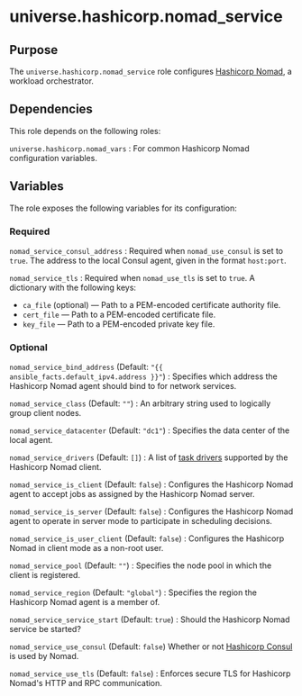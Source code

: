 <!-- roles/nomad_service/README.md
  -- =============================
  --
  -- Copying
  -- -------
  --
  -- Copyright (c) 2023 universe.hashicorp authors and contributors.
  --
  -- This file is part of the *universe.hashicorp* project.
  --
  -- *universe.hashicorp* is a free software project. You can redistribute it
  -- and/or modify it following the terms of the MIT License.
  --
  -- This software project is distributed *as is*, WITHOUT WARRANTY OF ANY KIND;
  -- including but not limited to the WARRANTIES OF MERCHANTABILITY, FITNESS FOR
  -- A PARTICULAR PURPOSE and NONINFRINGEMENT.
  --
  -- You should have received a copy of the MIT License along with
  -- *universe.hashicorp*. If not, see <http://opensource.org/licenses/MIT>.
  -->

universe.hashicorp.nomad_service
================================

Purpose
-------

The `universe.hashicorp.nomad_service` role configures [Hashicorp Nomad](
https://www.nomadproject.io/), a workload orchestrator.

Dependencies
------------

This role depends on the following roles:

`universe.hashicorp.nomad_vars`
: For common Hashicorp Nomad configuration variables.

Variables
---------

The role exposes the following variables for its configuration:

### Required

`nomad_service_consul_address`
: Required when `nomad_use_consul` is set to `true`. The address to the local
Consul agent, given in the format `host:port`.

`nomad_service_tls`
: Required when `nomad_use_tls` is set to `true`. A dictionary with the
following keys:

- `ca_file` (optional) — Path to a PEM-encoded certificate authority file.
- `cert_file` — Path to a PEM-encoded certificate file.
- `key_file` — Path to a PEM-encoded private key file.

### Optional

`nomad_service_bind_address` (Default:
`"{{ ansible_facts.default_ipv4.address }}"`)
: Specifies which address the Hashicorp Nomad agent should bind to for network
services.

`nomad_service_class` (Default: `""`)
: An arbitrary string used to logically group client nodes.

`nomad_service_datacenter` (Default: `"dc1"`)
: Specifies the data center of the local agent.

`nomad_service_drivers` (Default: `[]`)
: A list of [task drivers](https://developer.hashicorp.com/nomad/docs/drivers)
supported by the Hashicorp Nomad client.

`nomad_service_is_client` (Default: `false`)
: Configures the Hashicorp Nomad agent to accept jobs as assigned by the
Hashicorp Nomad server.

`nomad_service_is_server` (Default: `false`)
: Configures the Hashicorp Nomad agent to operate in server mode to participate
in scheduling decisions.

`nomad_service_is_user_client` (Default: `false`)
: Configures the Hashicorp Nomad in client mode as a non-root user.

`nomad_service_pool` (Default: `""`)
: Specifies the node pool in which the client is registered.

`nomad_service_region` (Default: `"global"`)
: Specifies the region the Hashicorp Nomad agent is a member of.

`nomad_service_service_start` (Default: `true`)
: Should the Hashicorp Nomad service be started?

`nomad_service_use_consul` (Default: `false`)
Whether or not [Hashicorp Consul](https://www.consul.io/) is used by Nomad.

`nomad_service_use_tls` (Default: `false`)
: Enforces secure TLS for Hashicorp Nomad's HTTP and RPC communication.
